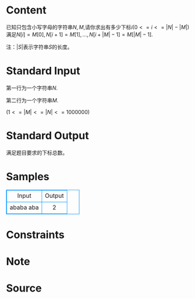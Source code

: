 
# Content

已知只包含小写字母的字符串$N,M$,请你求出有多少下标$i(0<=i<=|N|-|M|)$满足$N[i] = M[0],N[i + 1] = M[1],...,N[i + |M|-1] = M[|M|-1]$.

注：$|S|$表示字符串$S$的长度。

# Standard Input

第一行为一个字符串$N$.

第二行为一个字符串$M$.

$(1<=|M|<=|N|<=1000000)$

# Standard Output

满足题目要求的下标总数。

# Samples

<style>
        table,table tr th, table tr td { border:1px solid #0094ff; }
        table { width: 200px; min-height: 25px; line-height: 25px; text-align: center; border-collapse: collapse;}   
    </style>
<table>
	<tr>
		<td>Input</td>
		<td>Output</td>
	</tr>
<tr><td>ababa
aba</td><td>2</td></tr></table>


# Constraints



# Note



# Source


